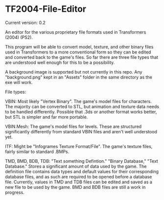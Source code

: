 # TF2004-File-Editor

Current version: 0.2

An editor for the various proprietary file formats used in Transformers (2004) (PS2). 

This program will be able to convert model, texture, and other binary files used in Transformers to a more conventional form so they can be edited and converted back to the game's files. So far there are three file types that are understood well enough for this to be a possibility. 

A background image is supported but not currently in this repo. Any "background.png" kept in an "Assets" folder in the same directory as the exe will work.

File types:

VBIN: Most likely "Vertex Binary". The game's model files for characters. The majority can be converted to STL, but animation and texture data needs to be handled differently. Possible that .3ds or another format works better, but STL is simpler and far more portable.

VBIN.Mesh: The game's model files for levels. These are structured significantly differently from standard VBIN files and aren't well understood yet.

ITF: Might be "Infogrames Texture Format/File". The game's texture files, fairly similar to standard .BMPs. 

TMD, BMD, BDB, TDB: "Text something Defintion." "Binary Database," "Text Database." Stores a significant amount of data used by the game. The definition file contains data types and default values for their corresponding database files, and as such are required to be opened before a database file. Currently, values in TMD and TDB files can be edited and saved as a new file to be used by the game. BMD and BDB files are still a work in progress. 

